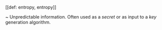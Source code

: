[[def: entropy, entropy]]

~ Unpredictable information. Often used as a _secret_ or as input to a _key_ generation algorithm. 
